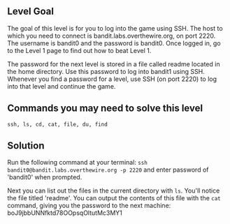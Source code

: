 ## Level Goal ##

The goal of this level is for you to log into the game using SSH. The host to which you need to connect is bandit.labs.overthewire.org, on port 2220. The username is bandit0 and the password is bandit0. Once logged in, go to the Level 1 page to find out how to beat Level 1.

The password for the next level is stored in a file called readme located in the home directory. Use this password to log into bandit1 using SSH. Whenever you find a password for a level, use SSH (on port 2220) to log into that level and continue the game.

## Commands you may need to solve this level ##

    ssh, ls, cd, cat, file, du, find

## Solution ##

Run the following command at your terminal: `ssh bandit0@bandit.labs.overthewire.org -p 2220` and enter password of 'bandit0' when prompted.

Next you can list out the files in the current directory with `ls`. You'll notice the file titled 'readme'. You can output the contents of this file with the `cat` command, giving you the password to the next machine: boJ9jbbUNNfktd78OOpsqOltutMc3MY1
